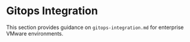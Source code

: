 # Gitops Integration

This section provides guidance on `gitops-integration.md` for enterprise VMware environments.